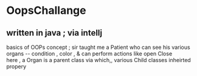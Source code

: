 # OopsChallange
## written in java ;  via intellj 

 basics of OOPs concept ; sir taught me
 a Patient who can see his various organs -- condition , color , & can perform actions like open Close  
  here , a Organ is a parent class via which,, various Child classes
inheirted propery

